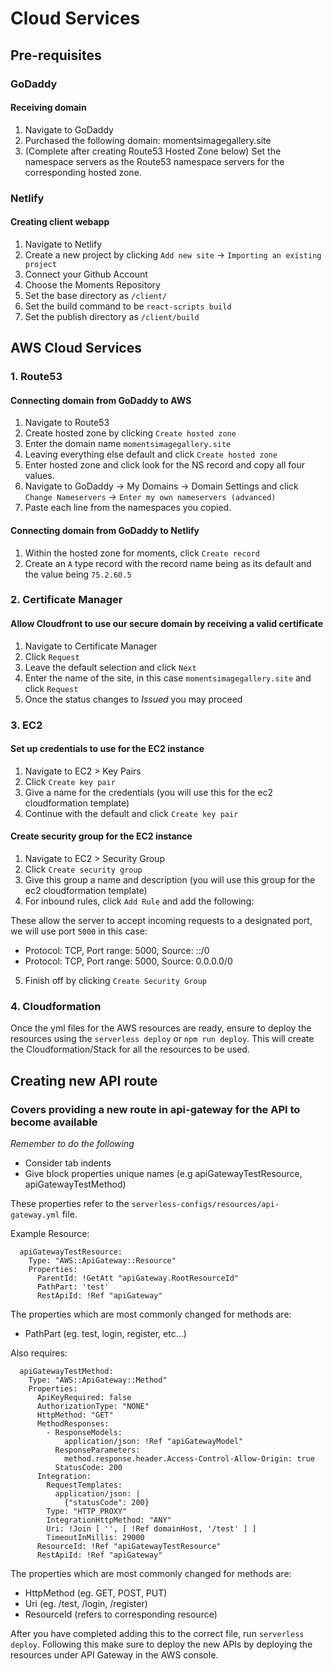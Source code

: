 # Cloud Services

## Pre-requisites 
### GoDaddy
#### Receiving domain
1. Navigate to GoDaddy
2. Purchased the following domain:
<a>momentsimagegallery.site</a>
3. (Complete after creating Route53 Hosted Zone below) Set the namespace servers as the Route53 namespace servers for the corresponding hosted zone.

### Netlify
#### Creating client webapp 
1. Navigate to Netlify
2. Create a new project by clicking `Add new site` -> `Importing an existing project`
3. Connect your Github Account
4. Choose the Moments Repository
5. Set the base directory as `/client/`
6. Set the build command to be `react-scripts build`
7. Set the publish directory as `/client/build`

## AWS Cloud Services
### 1. Route53
#### Connecting domain from GoDaddy to AWS
1. Navigate to Route53
2. Create hosted zone by clicking `Create hosted zone`
3. Enter the domain name `momentsimagegallery.site`
4. Leaving everything else default and click `Create hosted zone`
5. Enter hosted zone and click look for the NS record and copy all four values.
6. Navigate to GoDaddy -> My Domains -> Domain Settings and click `Change Nameservers` -> `Enter my own nameservers (advanced)`
7. Paste each line from the namespaces you copied.

#### Connecting domain from GoDaddy to Netlify
1. Within the hosted zone for moments, click `Create record`
2. Create an `A` type record with the record name being as its default and the value being `75.2.60.5`

### 2. Certificate Manager
#### Allow Cloudfront to use our secure domain by receiving a valid certificate
1. Navigate to Certificate Manager
2. Click `Request`
3. Leave the default selection and click `Next`
4. Enter the name of the site, in this case `momentsimagegallery.site` and click `Request`
5. Once the status changes to *Issued* you may proceed

### 3. EC2
#### Set up credentials to use for the EC2 instance
1. Navigate to EC2 > Key Pairs
2. Click `Create key pair`
3. Give a name for the credentials (you will use this for the ec2 cloudformation template)
4. Continue with the default and click `Create key pair`

#### Create security group for the EC2 instance
1. Navigate to EC2 > Security Group
2. Click `Create security group`
3. Give this group a name and description (you will use this group for the ec2 cloudformation template)
4. For inbound rules, click `Add Rule` and add the following:

These allow the server to accept incoming requests to a designated port, we will use port `5000` in this case:
- Protocol: TCP, Port range: 5000, Source: ::/0
- Protocol: TCP, Port range: 5000, Source: 0.0.0.0/0

5. Finish off by clicking `Create Security Group`

### 4. Cloudformation 
Once the yml files for the AWS resources are ready, ensure to deploy the resources using the `serverless deploy` or `npm run deploy`.
This will create the Cloudformation/Stack for all the resources to be used.

## Creating new API route
### Covers providing a new route in api-gateway for the API to become available
*Remember to do the following*
- Consider tab indents
- Give block properties unique names (e.g apiGatewayTestResource, apiGatewayTestMethod)

These properties refer to the `serverless-configs/resources/api-gateway.yml` file.

Example Resource: 
```  
  apiGatewayTestResource:
    Type: "AWS::ApiGateway::Resource"
    Properties:
      ParentId: !GetAtt "apiGateway.RootResourceId"
      PathPart: 'test'
      RestApiId: !Ref "apiGateway"
```
The properties which are most commonly changed for methods are:
- PathPart (eg. test, login, register, etc...)

Also requires:
```
  apiGatewayTestMethod:
    Type: "AWS::ApiGateway::Method"
    Properties:
      ApiKeyRequired: false
      AuthorizationType: "NONE"
      HttpMethod: "GET"
      MethodResponses:
        - ResponseModels:
            application/json: !Ref "apiGatewayModel"
          ResponseParameters:
            method.response.header.Access-Control-Allow-Origin: true
          StatusCode: 200
      Integration:
        RequestTemplates:
          application/json: |
            {"statusCode": 200}
        Type: "HTTP_PROXY"
        IntegrationHttpMethod: "ANY"
        Uri: !Join [ '', [ !Ref domainHost, '/test' ] ]
        TimeoutInMillis: 29000
      ResourceId: !Ref "apiGatewayTestResource"
      RestApiId: !Ref "apiGateway"
```
The properties which are most commonly changed for methods are:
- HttpMethod (eg. GET, POST, PUT)
- Uri (eg. /test, /login, /register)
- ResourceId (refers to corresponding resource)

After you have completed adding this to the correct file, run `serverless deploy`.
Following this make sure to deploy the new APIs by deploying the resources under API Gateway in the AWS console.
